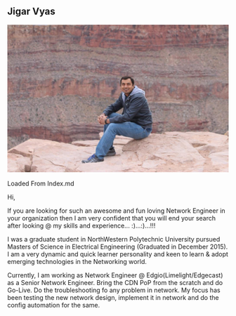 ##  Jigar Vyas
![Jigs](Profile/img/Jigar_Vyas.jpeg)

Loaded From Index.md 

Hi,

If you are looking for such an awesome and fun loving Network Engineer in your 
organization then I am very confident that you will end your search after 
looking @ my skills and experience... :)...:)...!!!

I was a graduate student in NorthWestern Polytechnic University pursued Masters of 
Science in Electrical Engineering (Graduated in December 2015). I am a very 
dynamic and quick learner personality and keen to learn & adopt emerging 
technologies in the Networking world.

Currently, I am working as Network Engineer @ Edgio(Limelight/Edgecast) as a Senior 
Network Engineer. Bring the CDN PoP from the scratch and do Go-Live. Do 
the troubleshooting fo any problem in network. My focus has been testing the new 
network design, implement it in network and do the config automation for the same.